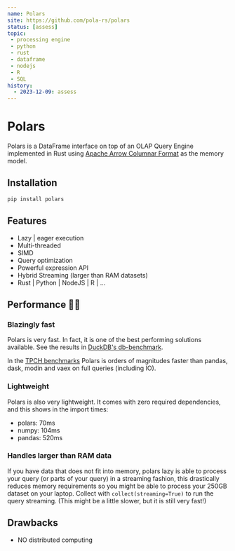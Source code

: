 ```yaml
---
name: Polars
site: https://github.com/pola-rs/polars
status: [assess]
topic:
 - processing engine
 - python
 - rust
 - dataframe
 - nodejs
 - R
 - SQL
history:
  - 2023-12-09: assess
---
```


# Polars
Polars is a DataFrame interface on top of an OLAP Query Engine implemented in Rust using [Apache Arrow Columnar Format](https://arrow.apache.org/docs/format/Columnar.html) as the memory model.

## Installation
```python
pip install polars
```
## Features
- Lazy | eager execution
- Multi-threaded
- SIMD
- Query optimization
- Powerful expression API
- Hybrid Streaming (larger than RAM datasets)
- Rust | Python | NodeJS | R | ...
## Performance 🚀🚀

### [](https://github.com/pola-rs/polars#blazingly-fast)Blazingly fast

Polars is very fast. In fact, it is one of the best performing solutions available. See the results in [DuckDB's db-benchmark](https://duckdblabs.github.io/db-benchmark/).

In the [TPCH benchmarks](https://www.pola.rs/benchmarks.html) Polars is orders of magnitudes faster than pandas, dask, modin and vaex on full queries (including IO).

### [](https://github.com/pola-rs/polars#lightweight)Lightweight

Polars is also very lightweight. It comes with zero required dependencies, and this shows in the import times:

- polars: 70ms
- numpy: 104ms
- pandas: 520ms

### [](https://github.com/pola-rs/polars#handles-larger-than-ram-data)Handles larger than RAM data

If you have data that does not fit into memory, polars lazy is able to process your query (or parts of your query) in a streaming fashion, this drastically reduces memory requirements so you might be able to process your 250GB dataset on your laptop. Collect with `collect(streaming=True)` to run the query streaming. (This might be a little slower, but it is still very fast!)

## [](https://github.com/pola-rs/polars#setup)

## Drawbacks
- NO distributed computing